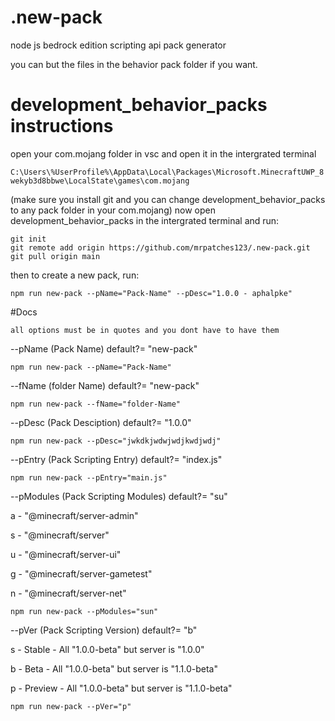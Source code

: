 # .new-pack

node js bedrock edition scripting api pack generator

you can but the files in the behavior pack folder if you want.

# development_behavior_packs instructions

open your com.mojang folder in vsc and open it in the intergrated terminal

```C:\Users\%UserProfile%\AppData\Local\Packages\Microsoft.MinecraftUWP_8wekyb3d8bbwe\LocalState\games\com.mojang```

(make sure you install git and you can change development_behavior_packs to any pack folder in your com.mojang) 
now open development_behavior_packs in the intergrated terminal and run:

```
git init
git remote add origin https://github.com/mrpatches123/.new-pack.git
git pull origin main 
```

then to create a new pack,
run: 

```npm run new-pack --pName="Pack-Name" --pDesc="1.0.0 - aphalpke"```



#Docs

```all options must be in quotes and you dont have to have them```

--pName (Pack Name) default?= "new-pack"

  ```npm run new-pack --pName="Pack-Name"```
  
  
--fName (folder Name) default?= "new-pack"

  ```npm run new-pack --fName="folder-Name"```
  
  
--pDesc (Pack Desciption) default?= "1.0.0"

  ```npm run new-pack --pDesc="jwkdkjwdwjwdjkwdjwdj"```


--pEntry (Pack Scripting Entry) default?= "index.js"

  ```npm run new-pack --pEntry="main.js"```
  
  
--pModules (Pack Scripting Modules) default?= "su"

  a - "@minecraft/server-admin"
  
  s -  "@minecraft/server"
  
  u -  "@minecraft/server-ui"
  
  g -  "@minecraft/server-gametest"
  
  n -  "@minecraft/server-net"
  
  ```npm run new-pack --pModules="sun"```
  
  
--pVer (Pack Scripting Version) default?= "b"

  s - Stable - All "1.0.0-beta" but server is "1.0.0"
  
  b - Beta - All "1.0.0-beta" but server is "1.1.0-beta"
  
  p - Preview - All "1.0.0-beta" but server is "1.1.0-beta"
  
   ```npm run new-pack --pVer="p"```
   



